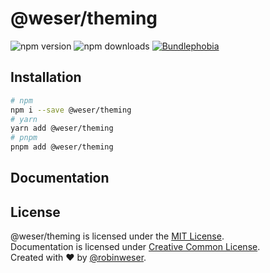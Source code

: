 # @weser/theming

<img alt="npm version" src="https://badge.fury.io/js/@weser/theming.svg"> <img alt="npm downloads" src="https://img.shields.io/npm/dm/@weser/theming.svg"> <a href="https://bundlephobia.com/result?p=@weser/theming@latest"><img alt="Bundlephobia" src="https://img.shields.io/bundlephobia/minzip/@weser/theming.svg"></a>

## Installation

```sh
# npm
npm i --save @weser/theming
# yarn
yarn add @weser/theming
# pnpm
pnpm add @weser/theming
```

## Documentation

## License

@weser/theming is licensed under the [MIT License](http://opensource.org/licenses/MIT).<br>
Documentation is licensed under [Creative Common License](http://creativecommons.org/licenses/by/4.0/).<br>
Created with ♥ by [@robinweser](http://weser.io).
